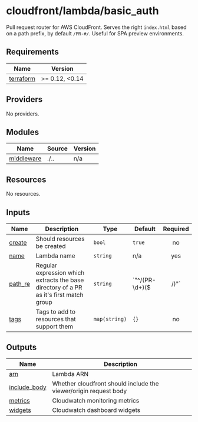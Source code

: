 # cloudfront/lambda/basic_auth

Pull request router for AWS CloudFront. Serves the right `index.html` based on a path prefix, by default `/PR-#/`. Useful for SPA preview environments.

<!-- prettier-ignore-start -->
<!-- BEGIN_TF_DOCS -->
## Requirements

| Name | Version |
|------|---------|
| <a name="requirement_terraform"></a> [terraform](#requirement\_terraform) | >= 0.12, <0.14 |

## Providers

No providers.

## Modules

| Name | Source | Version |
|------|--------|---------|
| <a name="module_middleware"></a> [middleware](#module\_middleware) | ./.. | n/a |

## Resources

No resources.

## Inputs

| Name | Description | Type | Default | Required |
|------|-------------|------|---------|:--------:|
| <a name="input_create"></a> [create](#input\_create) | Should resources be created | `bool` | `true` | no |
| <a name="input_name"></a> [name](#input\_name) | Lambda name | `string` | n/a | yes |
| <a name="input_path_re"></a> [path\_re](#input\_path\_re) | Regular expression which extracts the base directory of a PR as it's first match group | `string` | `"^/(PR-\\d+)($|/)"` | no |
| <a name="input_tags"></a> [tags](#input\_tags) | Tags to add to resources that support them | `map(string)` | `{}` | no |

## Outputs

| Name | Description |
|------|-------------|
| <a name="output_arn"></a> [arn](#output\_arn) | Lambda ARN |
| <a name="output_include_body"></a> [include\_body](#output\_include\_body) | Whether cloudfront should include the viewer/origin request body |
| <a name="output_metrics"></a> [metrics](#output\_metrics) | Cloudwatch monitoring metrics |
| <a name="output_widgets"></a> [widgets](#output\_widgets) | Cloudwatch dashboard widgets |
<!-- END_TF_DOCS -->
<!-- prettier-ignore-end -->
